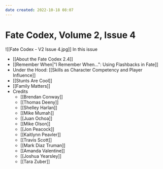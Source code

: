 ```yaml
---
date created: 2022-10-18 08:07
---
```

# Fate Codex, Volume 2, Issue 4

![[Fate Codex - V2 Issue 4.jpg]]
In this issue

- [[About the Fate Codex 2.4]]
- [[Remember When|"I Remember When...": Using Flashbacks in Fate]]
- Under the Hood: [[Skills as Character Competency and Player Influence]]
- [[Stunts Are Cool]]
- [[Family Matters]]
- Credits
	- [[Brendan Conway]]
	- [[Thomas Deeny]]
	- [[Shelley Harlan]]
	- [[Mike Mumah]]
	- [[Juan Ochoa]]
	- [[Mike Olson]]
	- [[Jon Peacock]]
	- [[Kaitlynn Peavler]]
	- [[Travis Scott]]
	- [[Mark Diaz Truman]]
	- [[Amanda Valentine]]
	- [[Joshua Yearsley]]
	- [[Tara Zuber]]